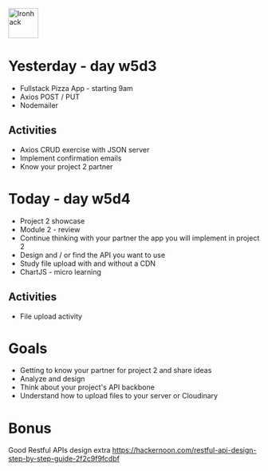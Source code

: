<img src="https://raw.githubusercontent.com/webmad1019-1/w1d3-advanced-selectors-positioning-full-layout/master/img/ironhack.svg?sanitize=true" alt="Ironhack" width="60"/>

# Yesterday - day w5d3

- Fullstack Pizza App - starting 9am
- Axios POST / PUT
- Nodemailer

## Activities

- Axios CRUD exercise with JSON server
- Implement confirmation emails
- Know your project 2 partner

# Today - day w5d4

- Project 2 showcase
- Module 2 - review
- Continue thinking with your partner the app you will implement in project 2
- Design and / or find the API you want to use
- Study file upload with and without a CDN
- ChartJS - micro learning

## Activities

- File upload activity

# Goals

- Getting to know your partner for project 2 and share ideas
- Analyze and design
- Think about your project's API backbone
- Understand how to upload files to your server or Cloudinary

# Bonus

Good Restful APIs design extra https://hackernoon.com/restful-api-design-step-by-step-guide-2f2c9f9fcdbf
